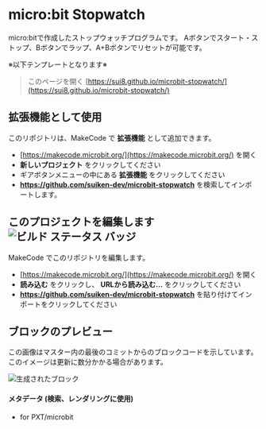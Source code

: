 # micro:bit Stopwatch

micro:bitで作成したストップウォッチプログラムです。
Aボタンでスタート・ストップ、Bボタンでラップ、A+Bボタンでリセットが可能です。

※以下テンプレートとなります※


> このページを開く [https://sui8.github.io/microbit-stopwatch/](https://sui8.github.io/microbit-stopwatch/)

## 拡張機能として使用

このリポジトリは、MakeCode で **拡張機能** として追加できます。

* [https://makecode.microbit.org/](https://makecode.microbit.org/) を開く
* **新しいプロジェクト** をクリックしてください
* ギアボタンメニューの中にある **拡張機能** をクリックしてください
* **https://github.com/suiken-dev/microbit-stopwatch** を検索してインポートします。

## このプロジェクトを編集します ![ビルド ステータス バッジ](https://github.com/suiken-dev/microbit-stopwatch/workflows/MakeCode/badge.svg)

MakeCode でこのリポジトリを編集します。

* [https://makecode.microbit.org/](https://makecode.microbit.org/) を開く
* **読み込む** をクリックし、 **URLから読み込む...** をクリックしてください
* **https://github.com/suiken-dev/microbit-stopwatch** を貼り付けてインポートをクリックしてください

## ブロックのプレビュー

この画像はマスター内の最後のコミットからのブロックコードを示しています。
このイメージは更新に数分かかる場合があります。

![生成されたブロック](https://github.com/suiken-dev/microbit-stopwatch/raw/master/.github/makecode/blocks.png)

#### メタデータ (検索、レンダリングに使用)

* for PXT/microbit
<script src="https://makecode.com/gh-pages-embed.js"></script><script>makeCodeRender("{{ site.makecode.home_url }}", "{{ site.github.owner_name }}/{{ site.github.repository_name }}");</script>
